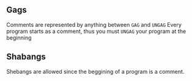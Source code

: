 ## Gags
Comments are represented by anything between `GAG` and `UNGAG`
Every program starts as a comment, thus you must `UNGAG` your program
at the beginning

## Shabangs
Shebangs are allowed since the beggining of a program is a comment.
